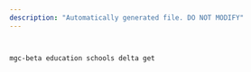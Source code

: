 ```yaml
---
description: "Automatically generated file. DO NOT MODIFY"
---
```


```bash


mgc-beta education schools delta get

```